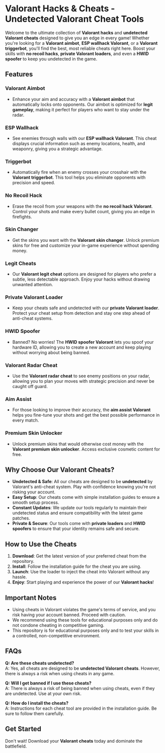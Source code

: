 # Valorant Hacks & Cheats - Undetected Valorant Cheat Tools

Welcome to the ultimate collection of **Valorant hacks** and **undetected Valorant cheats** designed to give you an edge in every game! Whether you're looking for a **Valorant aimbot**, **ESP wallhack Valorant**, or a **Valorant triggerbot**, you'll find the best, most reliable cheats right here. Boost your skills with **no recoil hacks**, **private Valorant loaders**, and even a **HWID spoofer** to keep you undetected in the game.

## Features

### Valorant Aimbot
- Enhance your aim and accuracy with a **Valorant aimbot** that automatically locks onto opponents. Our aimbot is optimized for **legit gameplay**, making it perfect for players who want to stay under the radar.
  
### ESP Wallhack
- See enemies through walls with our **ESP wallhack Valorant**. This cheat displays crucial information such as enemy locations, health, and weaponry, giving you a strategic advantage.

### Triggerbot
- Automatically fire when an enemy crosses your crosshair with the **Valorant triggerbot**. This tool helps you eliminate opponents with precision and speed.

### No Recoil Hack
- Erase the recoil from your weapons with the **no recoil hack Valorant**. Control your shots and make every bullet count, giving you an edge in firefights.

### Skin Changer
- Get the skins you want with the **Valorant skin changer**. Unlock premium skins for free and customize your in-game experience without spending money.

### Legit Cheats
- Our **Valorant legit cheat** options are designed for players who prefer a subtle, less detectable approach. Enjoy your hacks without drawing unwanted attention.

### Private Valorant Loader
- Keep your cheats safe and undetected with our **private Valorant loader**. Protect your cheat setup from detection and stay one step ahead of anti-cheat systems.

### HWID Spoofer
- Banned? No worries! The **HWID spoofer Valorant** lets you spoof your hardware ID, allowing you to create a new account and keep playing without worrying about being banned.

### Valorant Radar Cheat
- Use the **Valorant radar cheat** to see enemy positions on your radar, allowing you to plan your moves with strategic precision and never be caught off guard.

### Aim Assist
- For those looking to improve their accuracy, the **aim assist Valorant** helps you fine-tune your shots and get the best possible performance in every match.

### Premium Skin Unlocker
- Unlock premium skins that would otherwise cost money with the **Valorant premium skin unlocker**. Access exclusive cosmetic content for free.

## Why Choose Our Valorant Cheats?

- **Undetected & Safe**: All our cheats are designed to be **undetected** by Valorant's anti-cheat system. Play with confidence knowing you're not risking your account.
- **Easy Setup**: Our cheats come with simple installation guides to ensure a smooth setup process.
- **Constant Updates**: We update our tools regularly to maintain their undetected status and ensure compatibility with the latest game patches.
- **Private & Secure**: Our tools come with **private loaders** and **HWID spoofers** to ensure that your identity remains safe and secure.

## How to Use the Cheats

1. **Download**: Get the latest version of your preferred cheat from the repository.
2. **Install**: Follow the installation guide for the cheat you are using.
3. **Launch**: Use the loader to inject the cheat into Valorant without any hassle.
4. **Enjoy**: Start playing and experience the power of our **Valorant hacks**!

## Important Notes

- Using cheats in Valorant violates the game's terms of service, and you risk having your account banned. Proceed with caution.
- We recommend using these tools for educational purposes only and do not condone cheating in competitive gaming.
- This repository is for educational purposes only and to test your skills in a controlled, non-competitive environment.

## FAQs

**Q: Are these cheats undetected?**  
A: Yes, all cheats are designed to be **undetected Valorant cheats**. However, there is always a risk when using cheats in any game.

**Q: Will I get banned if I use these cheats?**  
A: There is always a risk of being banned when using cheats, even if they are undetected. Use at your own risk.

**Q: How do I install the cheats?**  
A: Instructions for each cheat tool are provided in the installation guide. Be sure to follow them carefully.

## Get Started

Don't wait! Download your **Valorant cheats** today and dominate the battlefield.
